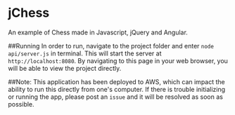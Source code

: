 # jChess
An example of Chess made in Javascript, jQuery and Angular. 

##Running
In order to run, navigate to the project folder and enter `node api/server.js` in terminal. This will start the server at `http://localhost:8080`. By navigating to this page in your web browser, you will be able to view the project directly. 

##Note: 
This application has been deployed to AWS, which can impact the ability to run this directly from one's computer. If there is trouble initializing or running the app, please post an `issue` and it will be resolved as soon as possible.
